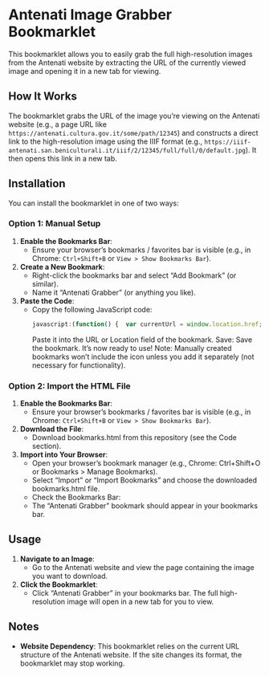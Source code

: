 # Antenati Image Grabber Bookmarklet

This bookmarklet allows you to easily grab the full high-resolution images from the Antenati website by extracting the URL of the currently viewed image and opening it in a new tab for viewing.

## How It Works

The bookmarklet grabs the URL of the image you’re viewing on the Antenati website (e.g., a page URL like `https://antenati.cultura.gov.it/some/path/12345`) and constructs a direct link to the high-resolution image using the IIIF format (e.g., `https://iiif-antenati.san.beniculturali.it/iiif/2/12345/full/full/0/default.jpg`). It then opens this link in a new tab.

## Installation

You can install the bookmarklet in one of two ways:

### Option 1: Manual Setup
1. **Enable the Bookmarks Bar**:
   - Ensure your browser’s bookmarks / favorites bar is visible (e.g., in Chrome: `Ctrl+Shift+B` or `View > Show Bookmarks Bar`).
2. **Create a New Bookmark**:
   - Right-click the bookmarks bar and select “Add Bookmark” (or similar).
   - Name it “Antenati Grabber” (or anything you like).
3. **Paste the Code**:
   - Copy the following JavaScript code:
     ```javascript
     javascript:(function() {  var currentUrl = window.location.href;  var lastSegment = currentUrl.match(/\/([^\/]+)\/?$/)[1];  var targetUrl = 'https://iiif-antenati.san.beniculturali.it/iiif/2/' + lastSegment + '/full/full/0/default.jpg';  window.open(targetUrl, '_blank');})();
     ```
     Paste it into the URL or Location field of the bookmark.
Save:
Save the bookmark. It’s now ready to use!
Note: Manually created bookmarks won’t include the icon unless you add it separately (not necessary for functionality).

### Option 2: Import the HTML File
1. **Enable the Bookmarks Bar**:
   - Ensure your browser’s bookmarks / favorites bar is visible (e.g., in Chrome: `Ctrl+Shift+B` or `View > Show Bookmarks Bar`).
2. **Download the File**:
   - Download bookmarks.html from this repository (see the Code section).
3. **Import into Your Browser**:
   - Open your browser’s bookmark manager (e.g., Chrome: Ctrl+Shift+O or Bookmarks > Manage Bookmarks).
   - Select “Import” or “Import Bookmarks” and choose the downloaded bookmarks.html file.
   - Check the Bookmarks Bar:
   - The “Antenati Grabber” bookmark should appear in your bookmarks bar.

## Usage
1. **Navigate to an Image**:
   - Go to the Antenati website and view the page containing the image you want to download.
2. **Click the Bookmarklet**:
   - Click “Antenati Grabber” in your bookmarks bar. The full high-resolution image will open in a new tab for you to view. 

## Notes
- **Website Dependency**: This bookmarklet relies on the current URL structure of the Antenati website. If the site changes its format, the bookmarklet may stop working.

